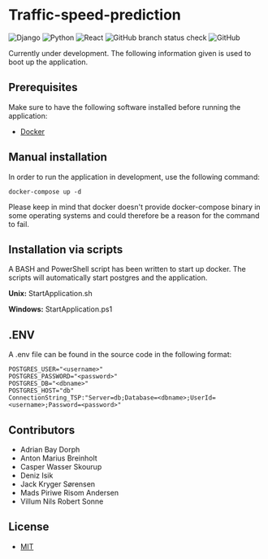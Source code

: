 # Traffic-speed-prediction
![Django](https://img.shields.io/badge/django-%23092E20.svg?style=for-the-badge&logo=django&logoColor=white)
![Python](https://img.shields.io/badge/python-3670A0?style=for-the-badge&logo=python&logoColor=ffdd54)
![React](https://img.shields.io/badge/react-%2320232a.svg?style=for-the-badge&logo=react&logoColor=%2361DAFB)
![GitHub branch status check](https://img.shields.io/github/checks-status/denizisik58/traffic-speed-prediction/main?logo=GitHub&style=for-the-badge)
![GitHub](https://img.shields.io/github/license/denizisik58/traffic-speed-prediction?style=for-the-badge)

Currently under development. The following information given is used to boot up the application.

## Prerequisites
Make sure to have the following software installed before running the application:
- [Docker](https://www.docker.com/)

## Manual installation

In order to run the application in development, use the following command:

```docker-compose up -d```

Please keep in mind that docker doesn't provide docker-compose binary in some operating systems and could therefore be a reason for the command to fail.

## Installation via scripts

A BASH and PowerShell script has been written to start up docker. The scripts will automatically start postgres and the application. 

**Unix:** StartApplication.sh 

**Windows:** StartApplication.ps1

## .ENV
A .env file can be found in the source code in the following format:
```
POSTGRES_USER="<username>"
POSTGRES_PASSWORD="<password>"
POSTGRES_DB="<dbname>"
POSTGRES_HOST="db"
ConnectionString_TSP:"Server=db;Database=<dbname>;UserId=<username>;Password=<password>"
```

## Contributors
- Adrian Bay Dorph
- Anton Marius Breinholt
- Casper Wasser Skourup
- Deniz Isik
- Jack Kryger Sørensen
- Mads Piriwe Risom Andersen
- Villum Nils Robert Sonne

## License
- [MIT](https://github.com/denizisik58/traffic-speed-prediction/blob/main/LICENSE)

